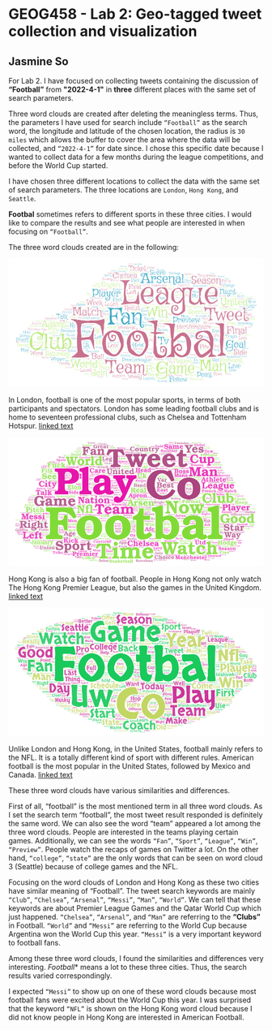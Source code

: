 # GEOG458 - Lab 2: Geo-tagged tweet collection and visualization
## Jasmine So 

For Lab 2. I have focused on collecting tweets containing the discussion of **“Football”** from **"2022-4-1"** in **three** different places with the same set of search parameters. 

Three word clouds are created after deleting the meaningless terms. Thus, the parameters I have used for search include `“Football”` as the search word, the longitude and latitude of the chosen location, the radius is `30 miles` which allows the buffer to cover the area where the data will be collected, and `“2022-4-1”` for date since. I chose this specific date because I wanted to collect data for a few months during the league competitions, and before the World Cup started. 

I have chosen three different locations to collect the data with the same set of search parameters. The three locations are `London`, `Hong Kong`, and `Seattle`. 

**Footbal** sometimes refers to different sports in these three cities. I would like to compare the results and see what people are interested in when focusing on `“Football”`. 

The three word clouds created are in the following: 

![word cloud 1 London](img/screenshot_of_wordcloud-1-london_football.png)

In London, football is one of the most popular sports, in terms of both participants and spectators. London has some leading football clubs and is home to seventeen professional clubs, such as Chelsea and Tottenham Hotspur.
[linked text](assets/twsearch-result-1-London.csv)

![word cloud 2 Hong Kong](img/screenshot_of_wordcloud-2-hongkong_football.png)

Hong Kong is also a big fan of football. People in Hong Kong not only watch The Hong Kong Premier League, but also the games in the United Kingdom. 
[linked text](assets/twsearch-result-2-HongKong.csv)

![word cloud 3 Seattle](img/screenshot_of_wordcloud-3-seattle_football.png)

Unlike London and Hong Kong, in the United States, football mainly refers to the NFL. It is a totally different kind of sport with different rules. American football is the most popular in the United States, followed by Mexico and Canada. 
[linked text](assets/twsearch-result-3-Seattle.csv)


These three word clouds have various similarities and differences. 

First of all, “football” is the most mentioned term in all three word clouds. As I set the search term “football”, the most tweet result responded is definitely the same word. We can also see the word “team” appeared a lot among the three word clouds. People are interested in the teams playing certain games. Additionally, we can see the words `“Fan”`, `“Sport”`, `“League”`, `“Win”`, `“Preview”`. People watch the recaps of games on Twitter a lot. On the other hand, `“college”`, `“state”` are the only words that can be seen on word cloud 3 (Seattle) because of college games and the NFL. 

Focusing on the word clouds of London and Hong Kong as these two cities have similar meaning of “Football”. The tweet search keywords are mainly `“Club”`, `“Chelsea”`, `“Arsenal”`, `“Messi”`, `“Man”`, `“World”`. We can tell that these keywords are about Premier League Games and the Qatar World Cup which just happened. `“Chelsea”`, `“Arsenal”`, and `“Man”` are referring to the **“Clubs”** in Football. `“World”` and `“Messi”` are referring to the World Cup because Argentina won the World Cup this year. `“Messi”` is a very important keyword to football fans.  

Among these three word clouds, I found the similarities and differences very interesting. *Football** means a lot to these three cities. Thus, the search results varied correspondingly. 

I expected `“Messi”` to show up on one of these word clouds because most football fans were excited about the World Cup this year. I was surprised that the keyword `“NFL”` is shown on the Hong Kong word cloud because I did not know people in Hong Kong are interested in American Football. 
